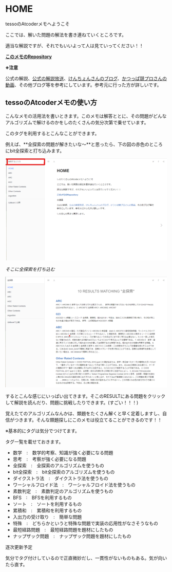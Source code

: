 # HOME

tessoのAtcoderメモへようこそ

ここでは、解いた問題の解法を書き連ねていくところです。

適当な解説ですが、それでもいいよって人は見ていってください！！

[**このメモのRepository**](https://github.com/ShinoTakusan/Atcoder)

**※注意**

公式の解説、[公式の解説放送](https://www.youtube.com/channel/UCtG3StnbhxHxXfE6Q4cPZwQ)、[けんちょんさんのブログ](https://drken1215.hatenablog.com/)、[かつっぱ競プロさんの動画](https://www.youtube.com/channel/UCqqeYOh1gk_TJ16sxazWhUg)、その他ブログ等を参考にしています。参考元に行った方が詳しいです。


## tessoのAtcoderメモの使い方

こんなメモの活用法を書いときます。このメモは解答ととに、その問題がどんなアルゴリズムで解けるのかをしのたくさんの気分次第で乗せています。

このタグを利用するとこんなことができます。

例えば、**全探索の問題が解きたいな～**と思ったら、下の図の赤色のところにbit全探索と打ち込みます。

![検索欄打ち込み](img/readme1.png)

*そこに全探索を打ち込む*

![bit全探索](img/readme2.png)

するとこんな感じにいっぱい出てきます。そこのRESULTにある問題をクリックして解説を読んだり、問題に挑戦したりできます。(すごい！！！)

覚えたてのアルゴリズムなんかは、類題をたくさん解くと早く定着しますし、自信がつきます。そんな類題探しにこのメモは役立てることができるのです！！

※基本的にタグは気分でつけてます。

タグ一覧を載せておきます。

- 数学　:　数学的考察、知識が強く必要になる問題
- 思考　:　考察が強く必要になる問題
- 全探索　:　全探索のアルゴリズムを使うもの
- bit全探索　:　bit全探索のアルゴリズムを使うもの
- ダイクストラ法　:　ダイクストラ法を使うもの
- ワーシャルフロイド法　:　ワーシャルフロイド法を使うもの
- 素数判定　:　素数判定のアルゴリズムを使うもの
- BFS　:　BFSを利用するもの
- ソート　:　ソートを利用するもの
- 累積和　:　累積和を利用するもの
- 入出力の受け取り　:　簡単な問題
- 特殊　:　どちらかというと特殊な問題で実装の応用性がなさそうなもの
- 最短経路問題　:　最短経路問題を題材にしたもの
- ナップザック問題　:　ナップザック問題を題材にしたもの

逐次更新予定

気分でタグ付けしているので正直微妙だし、一貫性がないものもある。気が向いたら直す。
